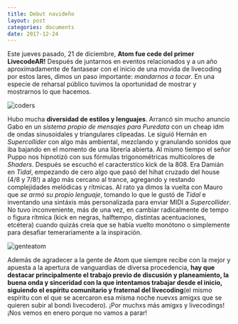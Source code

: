 ```yaml
---
title: Debut navideño
layout: post
categories: documents
date: 2017-12-24
---
```


Este jueves pasado, 21 de diciembre, **Atom fue cede del primer LivecodeAR!** Después de juntarnos en eventos relacionados y 
a un año aproximadamente de fantasear con el inicio de una movida de livecoding por estos lares, dimos un paso importante: 
*mandarnos a tocar*. En una especie de reharsal público tuvimos la oportunidad de mostrar y mostrarnos lo que hacemos.

![coders](livecodear.github.io/assets/atom2017/20171223_171321.jpg)

Hubo mucha **diversidad de estilos y lenguajes**. Arrancó sin mucho anuncio Gabo en un *sistema propio de mensajes para Puredata* 
con un cheap idm de ondas sinusoidales y triangulares clipeadas. Le siguió Hernán en *Supercollider* con algo más ambiental,
mezclando y granulando sonidos que iba bajando en el momento de una librería abierta. Al mismo tiempo el señor Puppo nos 
hipnotizó con sus fórmulas trigonométricas multicolores de *Shaders*. Después se escuchó el caracterstíco kick de la 808. 
Era Damián en *Tidal*, empezando de cero algo que pasó del hihat cruzado del house (4/8 y 7/8!) a algo más cercano al trance, 
agregando y restando complejidades melódicas y rítmicas. Al rato ya dimos la vuelta con Mauro que *se armó su propio lenguaje*, 
tomando lo que le gustó de *Tidal* e inventando una sintáxis más personalizada para enviar MIDI a *Supercollider*. No tuvo 
inconveniente, más de una vez, en cambiar radicalmente de tempo o figura rítmica (kick en negras, halftempo, distintas
acentuaciones, etcétera) cuando quizás creía que se había vuelto monótono o simplemente para desafiar temerariamente a la 
inspiración.

![genteatom](livecodear.github.io/assets/atom2017/20171223_172043.jpg)

Además de agradecer a la gente de Atom que siempre recibe con la mejor y apuesta a la apertura de vanguardias de diversa 
procedencia, **hay que destacar principalmente el trabajo previo de discusión y planeamiento, la buena onda y sinceridad con la 
que intentamos trabajar desde el inicio, siguiendo el espíritu comunitario y fraternal del livecoding**(el mismo espíritu con el
 que se acercaron esa misma noche nuevxs amigxs que se quieren subir al bondi livecodero).  ¡Por muchxs más amigxs y livecodings!
  ¡Nos vemos en enero porque no vamos a parar!
